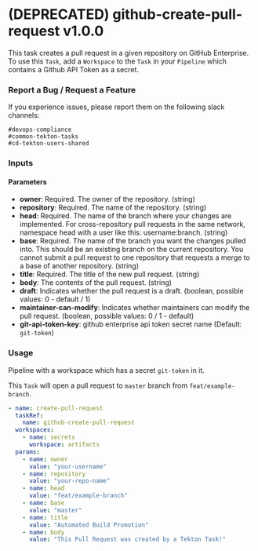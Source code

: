 # (DEPRECATED) github-create-pull-request v1.0.0

This task creates a pull request in a given repository on GitHub Enterprise. To use this `Task`, add a `Workspace` to the `Task` in your `Pipeline` which contains a Github API Token as a secret.

### Report a Bug / Request a Feature

If you experience issues, please report them on the following slack channels:
```
#devops-compliance
#common-tekton-tasks
#cd-tekton-users-shared
```

### Inputs

#### Parameters
 - **owner**: Required. The owner of the repository. (string)
 - **repository**: Required. The name of the repository. (string)
 - **head**: Required. The name of the branch where your changes are implemented. For cross-repository pull requests in the same network, namespace head with a user like this: username:branch. (string)
 - **base**: Required. The name of the branch you want the changes pulled into. This should be an existing branch on the current repository. You cannot submit a pull request to one repository that requests a merge to a base of another repository. (string)
 - **title**: Required. The title of the new pull request. (string)
 - **body**: The contents of the pull request. (string)
 - **draft**: Indicates whether the pull request is a draft. (boolean, possible values: 0 - default / 1)
 - **maintainer-can-modify**: Indicates whether maintainers can modify the pull request. (boolean, possible values: 0 / 1 - default)
 - **git-api-token-key**: github enterprise api token secret name (Default: `git-token`)

### Usage
Pipeline with a workspace which has a secret `git-token` in it.

This `Task` will open a pull request to `master` branch from `feat/example-branch`.

```yaml
- name: create-pull-request
  taskRef:
    name: github-create-pull-request
  workspaces:
    - name: secrets
      workspace: artifacts
  params:
    - name: owner
      value: "your-username"
    - name: repository
      value: "your-repo-name"
    - name: head
      value: "feat/example-branch"
    - name: base
      value: "master"
    - name: title
      value: "Automated Build Promotion"
    - name: body
      value: "This Pull Request was created by a Tekton Task!"
```
